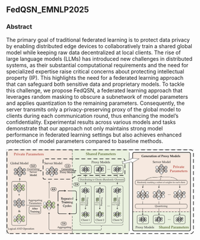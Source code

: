 ## FedQSN_EMNLP2025
### Abstract
The primary goal of traditional federated learning is to protect data privacy by enabling distributed edge devices to collaboratively train a
shared global model while keeping raw data decentralized at local clients. The rise of large language models (LLMs) has introduced new challenges in distributed systems, as their substantial computational requirements and the need
for specialized expertise raise critical concerns
about protecting intellectual property (IP). This
highlights the need for a federated learning approach that can safeguard both sensitive data
and proprietary models. To tackle this challenge, we propose FedQSN, a federated learning approach that leverages random masking to
obscure a subnetwork of model parameters and
applies quantization to the remaining parameters. Consequently, the server transmits only a
privacy-preserving proxy of the global model to
clients during each communication round, thus
enhancing the model’s confidentiality. Experimental results across various models and tasks
demonstrate that our approach not only maintains strong model performance in federated
learning settings but also achieves enhanced
protection of model parameters compared to
baseline methods.

![main_graph](source/main.jpg)
